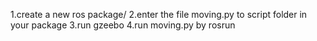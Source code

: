 1.create a new ros package/
2.enter the file moving.py to script folder in your package
3.run gzeebo
4.run moving.py by rosrun
